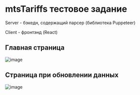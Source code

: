 # mtsTariffs тестовое задание
Server - бэкедн, содержащий парсер (библиотека Puppeteer)

Client - фронтэнд (React)

## Главная страница
![image](https://github.com/Avdonins/mtsTariffs/assets/81324706/9d1fd1a0-0489-4a5f-bcbe-7c5da6b78773)

## Страница при обновлении данных
![image](https://github.com/Avdonins/mtsTariffs/assets/81324706/66e6d44b-cd6a-4f7e-8d2b-6102ff03831c)
